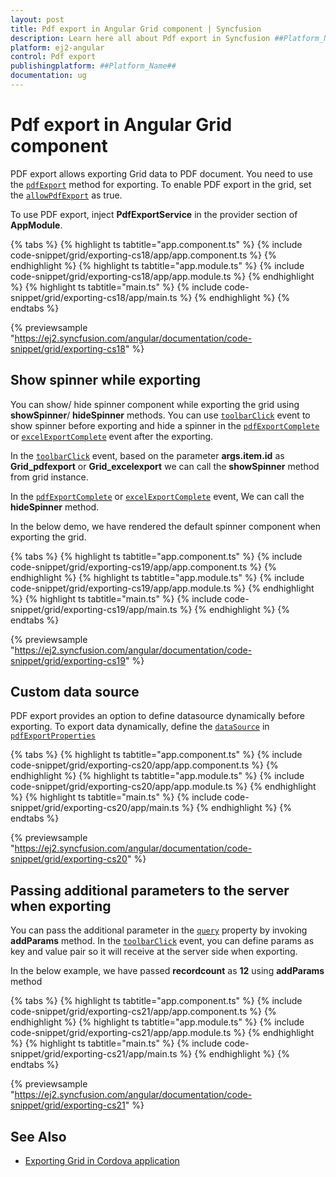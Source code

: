```yaml
---
layout: post
title: Pdf export in Angular Grid component | Syncfusion
description: Learn here all about Pdf export in Syncfusion ##Platform_Name## Grid component of Syncfusion Essential JS 2 and more.
platform: ej2-angular
control: Pdf export 
publishingplatform: ##Platform_Name##
documentation: ug
---
```


# Pdf export in Angular Grid component

PDF export allows exporting Grid data to PDF document. You need to use the
 [`pdfExport`](https://ej2.syncfusion.com/angular/documentation/api/grid/#pdfexport) method for exporting.
 To enable PDF export in the grid, set the [`allowPdfExport`](https://ej2.syncfusion.com/angular/documentation/api/grid/#allowpdfexport) as true.

To use PDF export, inject **PdfExportService** in the provider section of **AppModule**.

{% tabs %}
{% highlight ts tabtitle="app.component.ts" %}
{% include code-snippet/grid/exporting-cs18/app/app.component.ts %}
{% endhighlight %}
{% highlight ts tabtitle="app.module.ts" %}
{% include code-snippet/grid/exporting-cs18/app/app.module.ts %}
{% endhighlight %}
{% highlight ts tabtitle="main.ts" %}
{% include code-snippet/grid/exporting-cs18/app/main.ts %}
{% endhighlight %}
{% endtabs %}
  
{% previewsample "https://ej2.syncfusion.com/angular/documentation/code-snippet/grid/exporting-cs18" %}

## Show spinner while exporting

You can show/ hide spinner component while exporting the grid using **showSpinner**/ **hideSpinner** methods. You can use [`toolbarClick`](https://ej2.syncfusion.com/angular/documentation/api/grid/#toolbarclick) event to show spinner before exporting and hide a spinner in the [`pdfExportComplete`](https://ej2.syncfusion.com/angular/documentation/api/grid/#pdfexportcomplete) or [`excelExportComplete`](https://ej2.syncfusion.com/angular/documentation/api/grid/#excelexportcomplete) event after the exporting.

In the [`toolbarClick`](https://ej2.syncfusion.com/angular/documentation/api/grid/#toolbarclick) event, based on the parameter **args.item.id** as **Grid_pdfexport** or **Grid_excelexport** we can call the **showSpinner** method from grid instance.

In the [`pdfExportComplete`](https://ej2.syncfusion.com/angular/documentation/api/grid/#pdfexportcomplete) or [`excelExportComplete`](https://ej2.syncfusion.com/angular/documentation/api/grid/#excelexportcomplete) event, We can call the **hideSpinner** method.

In the below demo, we have rendered the default spinner component when exporting the grid.

{% tabs %}
{% highlight ts tabtitle="app.component.ts" %}
{% include code-snippet/grid/exporting-cs19/app/app.component.ts %}
{% endhighlight %}
{% highlight ts tabtitle="app.module.ts" %}
{% include code-snippet/grid/exporting-cs19/app/app.module.ts %}
{% endhighlight %}
{% highlight ts tabtitle="main.ts" %}
{% include code-snippet/grid/exporting-cs19/app/main.ts %}
{% endhighlight %}
{% endtabs %}
  
{% previewsample "https://ej2.syncfusion.com/angular/documentation/code-snippet/grid/exporting-cs19" %}

## Custom data source

PDF export provides an option to define datasource dynamically before exporting. To export data dynamically, define the [`dataSource`](https://ej2.syncfusion.com/angular/documentation/api/grid/pdfExportProperties/#datasource) in [`pdfExportProperties`](https://ej2.syncfusion.com/angular/documentation/api/grid/pdfExportProperties/)

{% tabs %}
{% highlight ts tabtitle="app.component.ts" %}
{% include code-snippet/grid/exporting-cs20/app/app.component.ts %}
{% endhighlight %}
{% highlight ts tabtitle="app.module.ts" %}
{% include code-snippet/grid/exporting-cs20/app/app.module.ts %}
{% endhighlight %}
{% highlight ts tabtitle="main.ts" %}
{% include code-snippet/grid/exporting-cs20/app/main.ts %}
{% endhighlight %}
{% endtabs %}
  
{% previewsample "https://ej2.syncfusion.com/angular/documentation/code-snippet/grid/exporting-cs20" %}

## Passing additional parameters to the server when exporting

You can pass the additional parameter in the [`query`](https://ej2.syncfusion.com/angular/documentation/api/grid/#query) property by invoking **addParams** method. In the [`toolbarClick`](https://ej2.syncfusion.com/angular/documentation/api/grid/#toolbarclick) event, you can define params as key and value pair so it will receive at the server side when exporting.

In the below example, we have passed **recordcount** as **12** using **addParams** method

{% tabs %}
{% highlight ts tabtitle="app.component.ts" %}
{% include code-snippet/grid/exporting-cs21/app/app.component.ts %}
{% endhighlight %}
{% highlight ts tabtitle="app.module.ts" %}
{% include code-snippet/grid/exporting-cs21/app/app.module.ts %}
{% endhighlight %}
{% highlight ts tabtitle="main.ts" %}
{% include code-snippet/grid/exporting-cs21/app/main.ts %}
{% endhighlight %}
{% endtabs %}
  
{% previewsample "https://ej2.syncfusion.com/angular/documentation/code-snippet/grid/exporting-cs21" %}

## See Also

* [Exporting Grid in Cordova application](../how-to/exporting-grid-in-cordova-application)